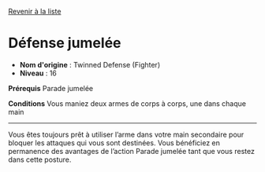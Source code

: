 [Revenir à la liste](..)

# Défense jumelée

 * **Nom d'origine** : Twinned Defense (Fighter)
 * **Niveau** : 16


<p><strong>Prérequis</strong> Parade jumelée</p>
<p><strong>Conditions</strong> Vous maniez deux armes de corps à corps, une dans chaque main</p>
<hr>
<p>Vous êtes toujours prêt à utiliser l’arme dans votre main secondaire pour bloquer les attaques qui vous sont destinées. Vous bénéficiez en permanence des avantages de l’action Parade jumelée tant que vous restez dans cette posture.</p>